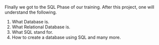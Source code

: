 FInally we got to the SQL Phase of our training. After this project, one will understand the following.
1. What Database is.
2. What Relational Database is.
3. What SQL stand for.
4. How to create a database using SQL and many more.
